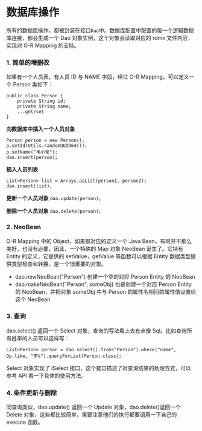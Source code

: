 # 数据库操作

所有的数据库操作，都被封装在接口`Dao`中。数据库配置中配置的每一个逻辑数据库连接，都会生成一个 Dao 对象实例，这个对象会读取对应的 rdmx 文件内容，实现对 O-R Mapping 的支持。

### 1. 简单的增删改

如果有一个人员表，有人员 ID 与 NAME 字段，经过 O-R Mapping，可以定义一个 Person 类如下：

```
public class Person {
    private String id;
    private String name;
    ...get/set
}
```

**向数据库中插入一个人员对象**

```
Person person = new Person();
p.setId(Utils.randomUUID64());
p.setName("韦小宝");
dao.insert(person);
```

**插入人员列表**

```
List<Person> list = Arrays.asList(person1, person2);
dao.insert(list);
```

**更新一个人员对象** `dao.update(person);`

**删除一个人员对象** `dao.delete(person);`

### 2. NeoBean

O-R Mapping 中的 Object，如果都对应的定义一个 Java Bean，有时并不那么美好，也没有必要。因此，一个特殊的 Map 对象 NeoBean 诞生了。它持有 Entity 的定义，它提供的 setValue，getValue 等函数可以根据 Entity 数据类型提供类型检查和转换，是一个很重要的对象。

- dao.newNeoBean("Person") 创建一个空的对应 Person Entity 的 NeoBean
- dao.makeNeoBean("Person", someObj) 也是创建一个对应 Person Entity 的 NeoBean，并把对象 someObj 中与 Person 的属性名相同的属性值设置给这个 NeoBean

### 3. 查询

dao.select() 返回一个 Select 对象，查询的写法看上去有点像 Sql。比如查询所有姓李的人员可以这样写：

```
List<Person> person = dao.select().from("Person").where("name", Op.like, "李%").queryForList(Person.class);
```

Select 对象实现了 ISelect 接口，这个接口描述了对查询结果的处理方式，可以参考 API 看一下具体的使用方法。

### 4. 条件更新与删除

同查询类似，dao.update() 返回一个 Update 对象，dao.delete()返回一个 Delete 对象，这些都比较简单，需要注意他们的执行都要调用一下自己的 execute 函数。
